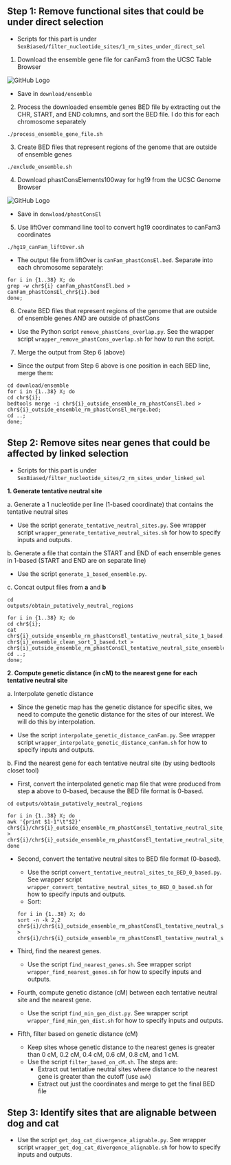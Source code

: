 ## Step 1: Remove functional sites that could be under direct selection
* Scripts for this part is under `SexBiased/filter_nucleotide_sites/1_rm_sites_under_direct_sel`

1. Download the ensemble gene file for canFam3 from the UCSC Table Browser

![GitHub Logo](https://github.com/tnphung/SexBiased/blob/master/pics/ensemble_UCSC.png)

* Save in `download/ensemble`

2. Process the downloaded ensemble genes BED file by extracting out the CHR, START, and END columns, and sort the BED file. I do this for each chromosome separately

```
./process_ensemble_gene_file.sh
```

3. Create BED files that represent regions of the genome that are outside of ensemble genes
```
./exclude_ensemble.sh
```
4. Download phastConsElements100way for hg19 from the UCSC Genome Browser

![GitHub Logo](https://github.com/tnphung/SexBiased/blob/master/pics/phastConsEl100way_hg19_UCSC.png)

* Save in `donwload/phastConsEl`

5. Use liftOver command line tool to convert hg19 coordinates to canFam3 coordinates
```
./hg19_canFam_liftOver.sh
```
* The output file from liftOver is `canFam_phastConsEl.bed`. Separate into each chromosome separately:
```
for i in {1..38} X; do
grep -w chr${i} canFam_phastConsEl.bed > canFam_phastConsEl_chr${i}.bed
done;
```

6. Create BED files that represent regions of the genome that are outside of ensemble genes AND are outside of phastCons
* Use the Python script `remove_phastCons_overlap.py`. See the wrapper script `wrapper_remove_phastCons_overlap.sh` for how to run the script.

7. Merge the output from Step 6 (above)
* Since the output from Step 6 above is one position in each BED line, merge them:

```
cd download/ensemble
for i in {1..38} X; do
cd chr${i};
bedtools merge -i chr${i}_outside_ensemble_rm_phastConsEl.bed > chr${i}_outside_ensemble_rm_phastConsEl_merge.bed;
cd ..;
done;
```

## Step 2: Remove sites near genes that could be affected by linked selection
* Scripts for this part is under `SexBiased/filter_nucleotide_sites/2_rm_sites_under_linked_sel`

**1. Generate tentative neutral site**

a. Generate a 1 nucleotide per line (1-based coordinate) that contains the tentative neutral sites

* Use the script `generate_tentative_neutral_sites.py`. See wrapper script `wrapper_generate_tentative_neutral_sites.sh` for how to specify inputs and outputs.

b. Generate a file that contain the START and END of each ensemble genes in 1-based (START and END are on separate line)

* Use the script `generate_1_based_ensemble.py`.

c. Concat output files from **a** and **b**

```
cd
outputs/obtain_putatively_neutral_regions

for i in {1..38} X; do 
cd chr${i}; 
cat chr${i}_outside_ensemble_rm_phastConsEl_tentative_neutral_site_1_based.txt chr${i}_ensemble_clean_sort_1_based.txt > chr${i}_outside_ensemble_rm_phastConsEl_tentative_neutral_site_ensemble_1_based.txt; 
cd ..; 
done;
```

**2. Compute genetic distance (in cM) to the nearest gene for each tentative neutral site**

a. Interpolate genetic distance

* Since the genetic map has the genetic distance for specific sites, we need to compute the genetic distance for the sites of our interest. We will do this by interpolation. 

* Use the script `interpolate_genetic_distance_canFam.py`. See wrapper script `wrapper_interpolate_genetic_distance_canFam.sh` for how to specify inputs and outputs.

b. Find the nearest gene for each tentative neutral site (by using bedtools closet tool)

* First, convert the interpolated genetic map file that were produced from step **a** above to 0-based, because the BED file format is 0-based. 

```
cd outputs/obtain_putatively_neutral_regions

for i in {1..38} X; do
awk '{print $1-1"\t"$2}' chr${i}/chr${i}_outside_ensemble_rm_phastConsEl_tentative_neutral_site_ensemble_1_based_cM.txt > chr${i}/chr${i}_outside_ensemble_rm_phastConsEl_tentative_neutral_site_ensemble_0_based_cM.txt
done
```
* Second, convert the tentative neutral sites to BED file format (0-based). 
  - Use the script `convert_tentative_neutral_sites_to_BED_0_based.py`. See wrapper script `wrapper_convert_tentative_neutral_sites_to_BED_0_based.sh` for how to specify inputs and outputs.
  - Sort:
  ```
  for i in {1..38} X; do
  sort -n -k 2,2 chr${i}/chr${i}_outside_ensemble_rm_phastConsEl_tentative_neutral_site_0_based.bed >   chr${i}/chr${i}_outside_ensemble_rm_phastConsEl_tentative_neutral_site_0_based_sort.bed
  ```
  
* Third, find the nearest genes.
  - Use the script `find_nearest_genes.sh`. See wrapper script `wrapper_find_nearest_genes.sh` for how to specify inputs and outputs.
  
* Fourth, compute genetic distance (cM) between each tentative neutral site and the nearest gene.
  - Use the script `find_min_gen_dist.py`. See wrapper script `wrapper_find_min_gen_dist.sh` for how to specify inputs and outputs.
  
* Fifth, filter based on genetic distance (cM)
  - Keep sites whose genetic distance to the nearest genes is greater than 0 cM, 0.2 cM, 0.4 cM, 0.6 cM, 0.8 cM, and 1 cM.
  - Use the script `filter_based_on_cM.sh`. The steps are:
    - Extract out tentative neutral sites where distance to the nearest gene is greater than the cutoff (use `awk`)
    - Extract out just the coordinates and merge to get the final BED file
    
## Step 3: Identify sites that are alignable between dog and cat

* Use the script `get_dog_cat_divergence_alignable.py`. See wrapper script `wrapper_get_dog_cat_divergence_alignable.sh` for how to specify inputs and outputs.


 

